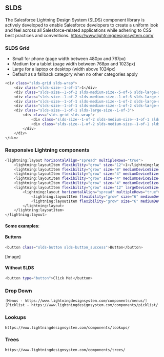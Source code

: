 ## SLDS
The Salesforce Lightning Design System (SLDS) component library is actively developed to enable Salesforce developers to create a uniform look and feel across all Salesforce-related applications while adhering to CSS best practices and conventions.
 https://www.lightningdesignsystem.com/
### SLDS Grid
* Small for phone (page width between 480px and 767px)
* Medium for a tablet (page width between 768px and 1023px)
* Large for a laptop or desktop (width above 1024px)
* Default as a fallback category when no other categories apply
```sh
<div class="slds-grid slds-wrap">
    <div class="slds-size--1-of-1">1</div>
    <div class="slds-size--1-of-2 slds-medium-size--5-of-6 slds-large-size--8-of-12">2</div>
    <div class="slds-size--1-of-2 slds-medium-size--1-of-6 slds-large-size--4-of-12">3</div>
    <div class="slds-size--1-of-1 slds-medium-size--1-of-2 slds-large-size--1-of-3">4</div>
    <div class="slds-size--1-of-1 slds-medium-size--1-of-2 slds-large-size--1-of-3">5</div>
    <div class="slds-size--1-of-1 slds-large-size--1-of-3">
        <div class="slds-grid slds-wrap">
            <div class="slds-size--1-of-2 slds-medium-size--1-of-1 slds-large-size--1-of-2">6</div>
            <div class="slds-size--1-of-2 slds-medium-size--1-of-1 slds-large-size--1-of-2">7</div>
        </div>
    </div>
</div>

```
### Responsive Lightning components
```sh
<lightning:layout horizontalAlign="spread" multipleRows="true">
    <lightning:layoutItem flexibility="grow" size="12">1</lightning:layoutItem>
    <lightning:layoutItem flexibility="grow" size="8" mediumDeviceSize="10" largeDeviceSize="8">2</lightning:layoutItem>
    <lightning:layoutItem flexibility="grow" size="4" mediumDeviceSize="2" largeDeviceSize="4">3</lightning:layoutItem>
    <lightning:layoutItem flexibility="grow" size="4" mediumDeviceSize="6" largeDeviceSize="4">4</lightning:layoutItem>
    <lightning:layoutItem flexibility="grow" size="4" mediumDeviceSize="6" largeDeviceSize="4">5</lightning:layoutItem>
    <lightning:layoutItem flexibility="grow" size="12" largeDeviceSize="4">
        <lightning:layout horizontalAlign="spread" multipleRows="true">
            <lightning:layoutItem flexibility="grow" size="6" mediumDeviceSize="12" largeDeviceSize="6">6</lightning:layoutItem>
            <lightning:layoutItem flexibility="grow" size="6" mediumDeviceSize="12" largeDeviceSize="6">7</lightning:layoutItem>
        </lightning:layout>
    </lightning:layoutItem>
</lightning:layout>
```
#### Some examples:
#### Buttons
```sh
<button class="slds-button slds-button_success">Button</button>
```
[Image]

#### Without SLDS 
```sh
<button type="button">Click Me!</button> 
```
### Drop Down
	[Menus - https://www.lightningdesignsystem.com/components/menus/]
	[Picklist - https://www.lightningdesignsystem.com/components/picklist/
### Lookups
	https://www.lightningdesignsystem.com/components/lookups/
### Trees
	https://www.lightningdesignsystem.com/components/trees/
